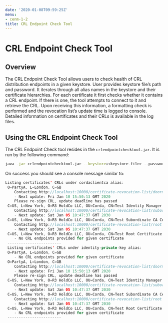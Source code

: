 ```yaml
---
date: '2020-01-08T09:59:25Z'
menu:
- cenm-1-2
title: CRL Endpoint Check Tool
---
```



# CRL Endpoint Check Tool


## Overview

The CRL Endpoint Check Tool allows users to check health of CRL distribution endpoints in a given keystore. User
                provides keystore file’s path and password. It iterates through all alias names in the keystore and their certificate
                hierarchies. For each certificate it first checks whether it contains a CRL endpoint. If there is one, the tool
                attempts to connect to it and retrieve the CRL. Upon receiving this information, a formatting check is performed and
                the revocation list’s update time is logged to console. Detailed information on certificates and their CRLs is
                available in the log files.


## Using the CRL Endpoint Check Tool

The CRL Endpoint Check tool resides in the `crlendpointchecktool.jar`. It is run by the following command:

```bash
java -jar crlendpointchecktool.jar --keystore=<keystore-file> --password<keystore-password>
```
On success you should see a console message similar to:

```kotlin
Listing certificates' CRLs under cordaclientca alias:
 O=PartyA, L=London, C=GB
    Contacting http://localhost:10000/certificate-revocation-list/doorman CRL endpoint...
    - Next update: Fri Jan 10 15:50:13 GMT 2020
    Please re-sign CRL, update deadline has passed
 C=US, L=New York, O=R3 HoldCo LLC, OU=Corda, CN=Test Identity Manager Service Certificate
    Contacting http://localhost:10000/certificate-revocation-list/subordinate CRL endpoint...
    - Next update: Sat Jan 05 10:47:37 GMT 2030
 C=US, L=New York, O=R3 HoldCo LLC, OU=Corda, CN=Test Subordinate CA Certificate
    Contacting http://localhost:10000/certificate-revocation-list/root CRL endpoint...
    - Next update: Sat Jan 05 10:47:37 GMT 2030
 C=US, L=New York, O=R3 HoldCo LLC, OU=Corda, CN=Test Root Certificate
    - No CRL endpoints provided for given certificate
 ------------------------
 Listing certificates' CRLs under identity-private-key alias:
 O=PartyA, L=London, C=GB
    - No CRL endpoints provided for given certificate
 O=PartyA, L=London, C=GB
    Contacting http://localhost:10000/certificate-revocation-list/doorman CRL endpoint...
    - Next update: Fri Jan 10 15:50:13 GMT 2020
    Please re-sign CRL, update deadline has passed
 C=US, L=New York, O=R3 HoldCo LLC, OU=Corda, CN=Test Identity Manager Service Certificate
    Contacting http://localhost:10000/certificate-revocation-list/subordinate CRL endpoint...
    - Next update: Sat Jan 05 10:47:37 GMT 2030
 C=US, L=New York, O=R3 HoldCo LLC, OU=Corda, CN=Test Subordinate CA Certificate
    Contacting http://localhost:10000/certificate-revocation-list/root CRL endpoint...
    - Next update: Sat Jan 05 10:47:37 GMT 2030
 C=US, L=New York, O=R3 HoldCo LLC, OU=Corda, CN=Test Root Certificate
    - No CRL endpoints provided for given certificate
 ------------------------
```

